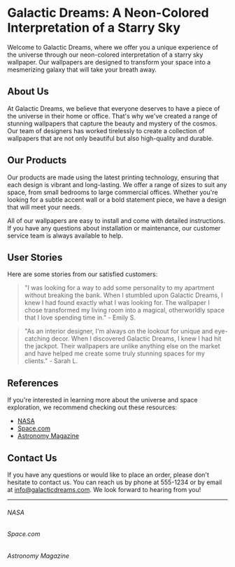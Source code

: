 <!--
Write me content for website with wallpaper which alt text is:

"A neon-colored interpretation of a starry sky"

The name/title of the page should not be 1:1 copy of the alt text but rather a real content of the website which is using this wallpaper.

- Use markdown format 
- Start with the heading
- The content should look like a real website 
- Include real sections like references, contact, user stories, etc. use things relevant to the page purpose.
- Feel free to use structure like headings, bullets, numbering, blockquotes, paragraphs, horizontal lines, etc.
- You can use formatting like bold or _italic_
- You can include UTF-8 emojis
- Links should be only #hash anchors (and you can refer to the document itself)
- Do not include images
-->

<!--font:Poppins-->

# Galactic Dreams: A Neon-Colored Interpretation of a Starry Sky

Welcome to Galactic Dreams, where we offer you a unique experience of the universe through our neon-colored interpretation of a starry sky wallpaper. Our wallpapers are designed to transform your space into a mesmerizing galaxy that will take your breath away.

## About Us

At Galactic Dreams, we believe that everyone deserves to have a piece of the universe in their home or office. That's why we've created a range of stunning wallpapers that capture the beauty and mystery of the cosmos. Our team of designers has worked tirelessly to create a collection of wallpapers that are not only beautiful but also high-quality and durable.

## Our Products

Our products are made using the latest printing technology, ensuring that each design is vibrant and long-lasting. We offer a range of sizes to suit any space, from small bedrooms to large commercial offices. Whether you're looking for a subtle accent wall or a bold statement piece, we have a design that will meet your needs.

All of our wallpapers are easy to install and come with detailed instructions. If you have any questions about installation or maintenance, our customer service team is always available to help.

## User Stories

Here are some stories from our satisfied customers:

> "I was looking for a way to add some personality to my apartment without breaking the bank. When I stumbled upon Galactic Dreams, I knew I had found exactly what I was looking for. The wallpaper I chose transformed my living room into a magical, otherworldly space that I love spending time in." - Emily S.

> "As an interior designer, I'm always on the lookout for unique and eye-catching decor. When I discovered Galactic Dreams, I knew I had hit the jackpot. Their wallpapers are unlike anything else on the market and have helped me create some truly stunning spaces for my clients." - Sarah L.

## References

If you're interested in learning more about the universe and space exploration, we recommend checking out these resources:

- [NASA](#nasa)
- [Space.com](#spacecom)
- [Astronomy Magazine](#astronomy-magazine)

## Contact Us

If you have any questions or would like to place an order, please don't hesitate to contact us. You can reach us by phone at 555-1234 or by email at info@galacticdreams.com. We look forward to hearing from you!

---

###### NASA
###### Space.com
###### Astronomy Magazine
